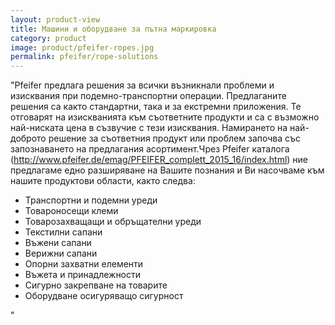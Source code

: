 ```yaml
---
layout: product-view
title: Машини и оборудване за пътна маркировка
category: product
image: product/pfeifer-ropes.jpg
permalink: pfeifer/rope-solutions
---
```


"Pfeifer предлага решения за всички възникнали проблеми и изисквания при подемно-транспортни операции. Предлаганите решения са както стандартни, така и за екстремни приложения. Те отговарят на изискванията към съответните продукти и са с възможно най-ниската цена в съзвучие с тези изисквания. Намирането на най-доброто решение за съответния продукт или проблем започва със запознаването на предлагания асортимент.Чрез Pfeifer каталога (http://www.pfeifer.de/emag/PFEIFER_complett_2015_16/index.html) ние предлагаме едно разширяване на Вашите познания и Ви насочваме към нашите продуктови области, както следва:
    <ul>
        <li>Транспортни и подемни уреди</li>
        <li>Товароносещи клеми</li>
        <li>Товарозахващащи и обръщателни уреди</li>
        <li>Текстилни сапани</li>
        <li>Въжени сапани</li>
        <li>Верижни сапани</li>
        <li>Опорни захватни елементи</li>
        <li>Въжета и принадлежности</li>
        <li>Сигурно закрепване на товарите</li>
        <li>Оборудване осигуряващо сигурност</li>
    </ul>
"






